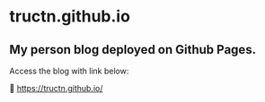 # tructn.github.io

## My person blog deployed on Github Pages.

Access the blog with link below:

🐪 https://tructn.github.io/
